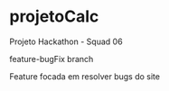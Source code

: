# projetoCalc
Projeto Hackathon - Squad 06

feature-bugFix branch

Feature focada em resolver bugs do site
